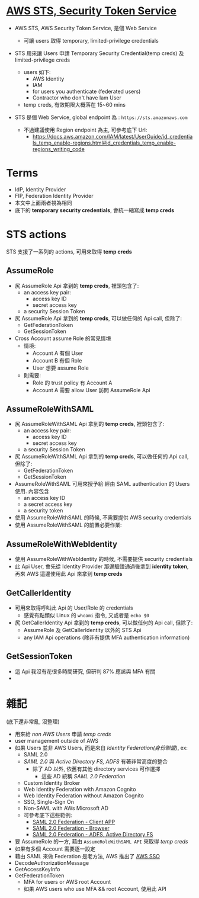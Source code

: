 
# [AWS STS, Security Token Service](https://docs.aws.amazon.com/STS/latest/APIReference/welcome.html)

- AWS STS, AWS Security Token Service, 是個 Web Service
    - 可讓 users 取得 temporary, limited-privilege credentials

- STS 用來讓 Users 申請 Temporary Security Credential(temp creds) 及 limited-privilege creds
    - users 如下:
        - AWS Identity
        - IAM
        - for users you authenticate (federated users)
        - Contractor who don't have Iam User
    - temp creds, 有效期限大概落在 15~60 mins
- STS 是個 Web Service, global endpoint 為 : `https://sts.amazonaws.com`
    - 不過建議使用 Region endpoint 為主, 可參考底下 Url:
        - https://docs.aws.amazon.com/IAM/latest/UserGuide/id_credentials_temp_enable-regions.html#id_credentials_temp_enable-regions_writing_code


# Terms

- IdP, Identity Provider 
- FIP, Federation Identity Provider
- 本文中上面兩者視為相同
- 底下的 **temporary security credentials**, 會統一縮寫成 **temp creds**


# STS actions

STS 支援了一系列的 actions, 可用來取得 **temp creds**


## AssumeRole

- 尻 AssumeRole Api 拿到的 **temp creds**, 裡頭包含了:
    - an access key pair:
        - access key ID
        - secret access key
    - a security Session Token
- 尻 AssumeRole Api 拿到的 **temp creds**, 可以做任何的 Api call, 但除了:
    - GetFederationToken
    - GetSessionToken
- Cross Account assume Role 的常見情境
    - 情境:
        - Account A 有個 User
        - Account B 有個 Role
        - User 想要 assume Role
    - 則需要:
        - Role 的 trust policy 有 Account A
        - Account A 需要 allow User 訪問 AssumeRole Api


## AssumeRoleWithSAML

- 尻 AssumeRoleWithSAML Api 拿到的 **temp creds**, 裡頭包含了:
    - an access key pair:
        - access key ID
        - secret access key
    - a security Session Token
- 尻 AssumeRoleWithSAML Api 拿到的 **temp creds**, 可以做任何的 Api call, 但除了:
    - GetFederationToken
    - GetSessionToken
- AssumeRoleWithSAML 可用來授予給 經由 SAML authentication 的 Users 使用. 內容包含
    - an access key ID
    - a secret access key
    - a security token
- 使用 AssumeRoleWithSAML 的時候, 不需要提供 AWS security credentials
- 使用 AssumeRoleWithSAML 的前置必要作業:


## AssumeRoleWithWebIdentity

- 使用 AssumeRoleWithWebIdentity 的時候, 不需要提供 security credentials
- 此 Api User, 會先從 Identity Provider 那邊驗證通過後拿到 **identity token**, 再來 AWS 這邊使用此 Api 來拿到 **temp creds**


## GetCallerIdentity

- 可用來取得呼叫此 Api 的 User/Role 的 credentials
    - 感覺有點類似 Linux 的 `whoami` 指令, 又或者是 `echo $0`
- 尻 GetCallerIdentity Api 拿到的 **temp creds**, 可以做任何的 Api call, 但除了:
    - AssumeRole 及 GetCallerIdentity 以外的 STS Api
    - any IAM Api operations (除非有提供 MFA authentication information)


## GetSessionToken

- 這 Api 我沒有花很多時間研究, 但研判 87% 應該與 MFA 有關
- 


# 雜記

(底下還非常亂, 沒整理)

- 用來給 *non AWS Users* 申請 *temp creds*
- user management outside of AWS
- 如果 Users 並非 AWS Users, 而是來自 *Identity Federation(身份聯盟)*, ex:
    - SAML 2.0
    - *SAML 2.0* 與 *Active Directory FS, ADFS* 有著非常高度的整合
        - 除了 AD 以外, 依舊有其他 directory services 可作選擇
            - 這些 AD 統稱 *SAML 2.0 Federation*
    - Custom Identity Broker
    - Web Identity Federation with Amazon Cognito
    - Web Identity Federation without Amazon Cognito
    - SSO, Single-Sign On
    - Non-SAML with AWs Microsoft AD
    - 可參考底下這些範例:
        - [SAML 2.0 Federation - Client APP](./iam.md#saml-20-federation---client-app)
        - [SAML 2.0 Federation - Browser](./iam.md#saml-20-federation---browser)
        - [SAML 2.0 Federation - ADFS, Active Directory FS](./iam.md#saml-20-federation---adfs-active-directory-fs)
- 要 AssumeRole 的一方, 藉由 `AssumeRoleWithSAML API` 來取得 *temp creds*
- 如果有多個 Account 需要逐一設定
- 藉由 SAML 來做 Federation 是老方法, AWS 推出了 [AWS SSO](./iam.md#aws-sso)
- DecodeAuthorizationMessage
- GetAccessKeyInfo
- GetFederationToken
    - MFA for users or AWS root Account
    - 如果 AWS users who use MFA && root Account, 使用此 API
